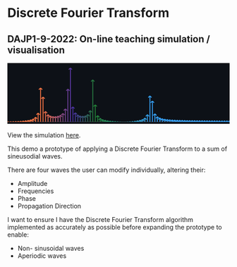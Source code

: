 # Discrete Fourier Transform
## DAJP1-9-2022: On-line teaching simulation / visualisation

![Waveform](img/transform.png)

View the simulation [here](https://benmillar-york.github.io/Fourier/).

This demo a prototype of applying a Discrete Fourier Transform to a sum of sineusodial waves.

There are four waves the user can modify individually, altering their:
- Amplitude
- Frequencies
- Phase
- Propagation Direction

I want to ensure I have the Discrete Fourier Transform algorithm implemented as accurately as possible before expanding the prototype to enable:
- Non- sinusoidal waves
- Aperiodic waves
